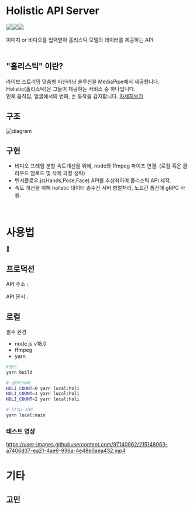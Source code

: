 # Holistic API Server

<div style="display:flex;width:100%;">
<img src="https://img.shields.io/badge/node-white?style=flat&logo=Node.js&logoColor=#339933"/>
<img src="https://img.shields.io/badge/tfjs-white?style=flat&logo=TensorFlow&logoColor=#FF6F00"/>
<img src="https://img.shields.io/badge/gRPC-white?style=flat">
</div>

<br/>
이미지 or 비디오를 입력받아 홀리스틱 모델의 데이터를 제공하는 API

<br/>
<br/>

## "홀리스틱" 이란?

라이브 스트리밍 맞춤형 머신러닝 솔루션을 MediaPipe에서 제공합니다.  
Holistic(홀리스틱)은 그들이 제공하는 서비스 중 하나입니다.  
인체 움직임, 얼굴에서의 변화, 손 동작을 감지합니다.
[자세히보기](https://google.github.io/mediapipe/solutions/holistic.html)


## 구조

![diagram](https://user-images.githubusercontent.com/97140962/215270620-aae3ba8d-61d6-4b11-aeb8-3a9a43c041b3.png)


## 구현

-   비디오 프레임 분할 속도개선을 위해, node와 ffmpeg 파이프 연결. (로컬 혹은 클라우드 업로드 및 삭제 과정 생략)
-   텐서플로우.js(Hands,Pose,Face) API를 추상화하여 홀리스틱 API 제작.
-   속도 개선을 위해 holistic 데이터 송수신 서버 병렬처리, 노드간 통신에 gRPC 사용.

<br/>

# 사용법
🙏

## 프로덕션

API 주소 : 


API 문서 : 


## 로컬

필수 환경

- node.js v18.0
- ffmpeg
- yarn


```bash
#빌드
yarn build

# gRPC서버 
HOLI_COUNT=0 yarn local:holi
HOLI_COUNT=1 yarn local:holi
HOLI_COUNT=2 yarn local:holi

# http 서버
yarn local:main

```




### 테스트 영상

https://user-images.githubusercontent.com/97140962/215148063-a7406d37-ea21-4ae6-936a-4e48e0aea432.mp4





# 기타

## 고민


